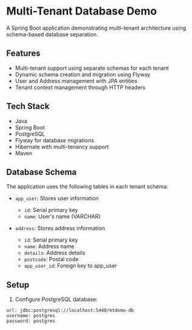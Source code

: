 # Multi-Tenant Database Demo

A Spring Boot application demonstrating multi-tenant architecture using schema-based database separation.

## Features

- Multi-tenant support using separate schemas for each tenant
- Dynamic schema creation and migration using Flyway
- User and Address management with JPA entities
- Tenant context management through HTTP headers

## Tech Stack

- Java
- Spring Boot
- PostgreSQL
- Flyway for database migrations
- Hibernate with multi-tenancy support
- Maven

## Database Schema

The application uses the following tables in each tenant schema:

- `app_user`: Stores user information
    - `id`: Serial primary key
    - `name`: User's name (VARCHAR)

- `address`: Stores address information
    - `id`: Serial primary key
    - `name`: Address name
    - `details`: Address details
    - `postcode`: Postal code
    - `app_user_id`: Foreign key to app_user

## Setup

1. Configure PostgreSQL database:
```properties
url: jdbc:postgresql://localhost:5440/mtdemo-db
username: postgres
password: postgres